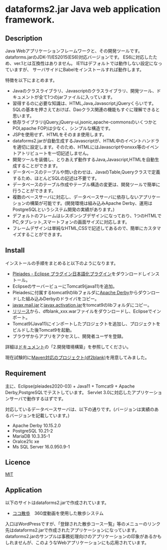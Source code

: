 # dataforms2.jar Java web application framework.

## Description
Java Webアプリケーションフレームワークと、その開発ツールです。
dataforms.jarのJDK-11/ES2015(ES6)対応バージョンです。
ES6に対応したため、ver.1とは互換性はありません。
IE11はデフォルトでは動作しない設定になっていますが、
サーバサイドにBabelをインストールすれば動作します。

特徴を以下にまとめます。

* Javaのクラスライブラリ、Javascriptのクラスライブラリ、開発ツール、ドキュメントが全て1つのjarファイルに入っています。
* 習得するのに必要な知識は、HTML,Java,Javascript,jQueryくらいです。SQLの基本を押さえておけば、Daoクラス関連の機能もすぐに理解できると思います。
* 依存ライブラリ(jQuery,jQuery-ui,jsonic,apache-commonsのいくつかとPOI,apache FOP)は少なく、シンプルな構造です。
* JSPを使用せず、HTMLをそのまま使用します。
* dataforms2.jarが自動生成するJavascriptが、HTML中のイベントハンドラを適切に設定します。そのため、HTMLにはJavascriptやonxxx等のイベントアトリビュートを一切記述しません。
* 開発ツールを装備し、とりあえず動作するJava,Javascript,HTMLを自動生成することができます。
* データベースのテーブルや問い合わせは、JavaのTable,Queryクラスで定義するため、ほとんどSQLの記述は不要です。
* データベースのテーブル作成やテーブル構造の変更は、開発ツールで簡単に行うことができます。
* 複数のベースサーバに対応し、データベースサーバに依存しないアプリケーションの構築が可能です。(開発環境は組み込みApache Derby、運用はPostgreSQLというシステム開発の実績があります。)
* デフォルトのフレームはレスポンシブデザインになっており、1つのHTMLでPC,タブレット,スマートフォンの画面サイズに対応します。
* フレームデザインは単純なHTML,CSSで記述してあるので、簡単にカスタマイズすることができます。


## Install
インストールの手順をまとめると以下のようになります。

* [Pleiades - Eclipse プラグイン日本語化プラグイン](http://mergedoc.osdn.jp/index.html#pleiades.html)をダウンロードしインストール。
* EclipseのサーバービューにTomcat9(java11)を追加。
* Pleiadesに付属するtomcat9のlibフォルダに[Apache Derby](https://db.apache.org/derby/)からダウンロードした組み込みDerbyのドライバをコピー。
* [javax.mail.jar](https://github.com/javaee/javamail/releases)と[javax.activation.jar](https://github.com/javaee/activation/releases)をtomcat9のlibフォルダにコピー。
* [リリース](https://github.com/takayanagi2087/dataforms2/releases)から、dfblank_xxx.warファイルをダウンロードし、Eclipseでインポート。
* Tomcat9(Java11)にインポートしたプロジェクトを追加し、プロジェクトをビルドした後Tomcat9を起動。
* ブラウザからアプリをアクセスし、開発者ユーザを登録。

詳細は[ドキュメント](http://www.takayanagi-syslab.net/dfblank/dataforms/devtool/doc/page/DocFramePage.df)の「2.開発環境構築」を参照してください。

現在試験的に[Maven対応のプロジェクト(df2blank)](https://github.com/takayanagi2087/df2blank/)を用意してみました。


## Requirement
主に、Eclipse(pleiades2020-03) + Java11 + Tomcat9 + Apache Derby,PostgreSQLでテストしています。
Servlet 3.0に対応したアプリケーションサーバで動作するはずです。

対応しているデータベースサーバは、以下の通りです。(バージョンは実績のあるバージョンを記載しています。)

* Apache Derby 10.15.2.0
* PostgreSQL 10.21-2
* MariaDB 10.3.35-1
* Oralce21c xe
* Ms SQL Server 16.0.950.9-1


## Licence
[MIT](https://github.com/takayanagi2087/dataforms/blob/master/LICENSE)

## Application
以下のサイトはdataforms2.jarで作成されています。

* [ココ散歩](https://cocosampo.net/sampo/)　360度動画を使用した散歩システム

入口はWordPressですが、「登録された散歩コース一覧」等のメニューのリンク先はdataforms2.jarで作成されたアプリケーションになっています。
dataforms2.jarのサンプルは事務処理向けのアプリケーションの印象があるかもしれませんが、このようなWebアプリケーションにも応用されています。



